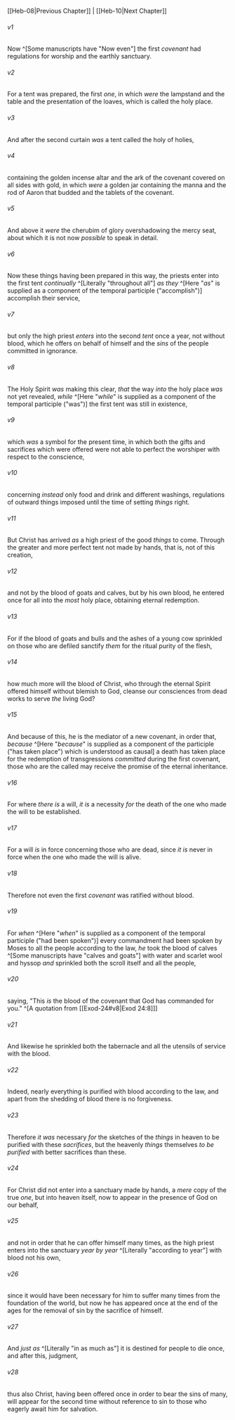 ﻿---
aliases:
  - Hebrews 9
---

[[Heb-08|Previous Chapter]] | [[Heb-10|Next Chapter]]

###### v1
Now ^[Some manuscripts have "Now even"] the first _covenant_ had regulations for worship and the earthly sanctuary.

###### v2
For a tent was prepared, the first _one_, in which _were_ the lampstand and the table and the presentation of the loaves, which is called the holy place.

###### v3
And after the second curtain _was_ a tent called the holy of holies,

###### v4
containing the golden incense altar and the ark of the covenant covered on all sides with gold, in which _were_ a golden jar containing the manna and the rod of Aaron that budded and the tablets of the covenant.

###### v5
And above it _were_ the cherubim of glory overshadowing the mercy seat, about which it is not now _possible_ to speak in detail.

###### v6
Now these things having been prepared in this way, the priests enter into the first tent _continually_ ^[Literally "throughout all"] _as they_ ^[Here "_as_" is supplied as a component of the temporal participle ("accomplish")] accomplish their service,

###### v7
but only the high priest _enters_ into the second _tent_ once a year, not without blood, which he offers on behalf of himself and the _sins_ of the people committed in ignorance.

###### v8
The Holy Spirit _was_ making this clear, _that_ the way _into_ the holy place _was_ not yet revealed, _while_ ^[Here "_while_" is supplied as a component of the temporal participle ("was")] the first tent was still in existence,

###### v9
which _was_ a symbol for the present time, in which both the gifts and sacrifices which were offered were not able to perfect the worshiper with respect to the conscience,

###### v10
concerning _instead_ only food and drink and different washings, regulations of outward things imposed until the time of setting _things_ right.

###### v11
But Christ has arrived _as_ a high priest of the good _things_ to come. Through the greater and more perfect tent not made by hands, that is, not of this creation,

###### v12
and not by the blood of goats and calves, but by his own blood, he entered once for all into the _most_ holy place, obtaining eternal redemption.

###### v13
For if the blood of goats and bulls and the ashes of a young cow sprinkled on those who are defiled sanctify _them_ for the ritual purity of the flesh,

###### v14
how much more will the blood of Christ, who through the eternal Spirit offered himself without blemish to God, cleanse our consciences from dead works to serve _the_ living God?

###### v15
And because of this, he is the mediator of a new covenant, in order that, _because_ ^[Here "_because_" is supplied as a component of the participle ("has taken place") which is understood as causal] a death has taken place for the redemption of transgressions _committed_ during the first covenant, those who are the called may receive the promise of the eternal inheritance.

###### v16
For where _there is_ a will, _it is_ a necessity _for_ the death of the one who made the will to be established.

###### v17
For a will _is_ in force concerning those who are dead, since _it is_ never in force when the one who made the will is alive.

###### v18
Therefore not even the first _covenant_ was ratified without blood.

###### v19
For _when_ ^[Here "_when_" is supplied as a component of the temporal participle ("had been spoken")] every commandment had been spoken by Moses to all the people according to the law, _he_ took the blood of calves ^[Some manuscripts have "calves and goats"] with water and scarlet wool and hyssop _and_ sprinkled both the scroll itself and all the people,

###### v20
saying,
"This _is_ the blood of the covenant that God has commanded for you." ^[A quotation from [[Exod-24#v8|Exod 24:8]]]

###### v21
And likewise he sprinkled both the tabernacle and all the utensils of service with the blood.

###### v22
Indeed, nearly everything is purified with blood according to the law, and apart from the shedding of blood there is no forgiveness.

###### v23
Therefore _it was_ necessary _for_ the sketches of the _things_ in heaven to be purified with these _sacrifices_, but the heavenly _things_ themselves _to be purified_ with better sacrifices than these.

###### v24
For Christ did not enter into a sanctuary made by hands, a _mere_ copy of the true _one_, but into heaven itself, now to appear in the presence of God on our behalf,

###### v25
and not in order that he can offer himself many times, as the high priest enters into the sanctuary _year by year_ ^[Literally "according to year"] with blood not his own,

###### v26
since it would have been necessary for him to suffer many times from the foundation of the world, but now he has appeared once at the end of the ages for the removal of sin by the sacrifice of himself.

###### v27
And _just as_ ^[Literally "in as much as"] it is destined for people to die once, and after this, judgment,

###### v28
thus also Christ, having been offered once in order to bear the sins of many, will appear for the second time without reference to sin to those who eagerly await him for salvation.